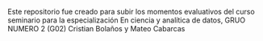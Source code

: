 Este repositorio fue creado para subir los momentos evaluativos del curso seminario para la especialización En ciencia y analítica de datos, GRUO NUMERO 2 (G02)
Cristian Bolaños y Mateo Cabarcas
